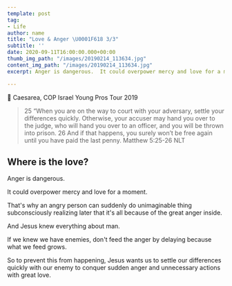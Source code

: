 ```yaml
---
template: post
tag:
- Life
author: name
title: "Love & Anger \U0001F618 3/3"
subtitle: ''
date: 2020-09-11T16:00:00.000+00:00
thumb_img_path: "/images/20190214_113634.jpg"
content_img_path: "/images/20190214_113634.jpg"
excerpt: Anger is dangerous.  It could overpower mercy and love for a moment.

---
```

📸 Caesarea, COP Israel Young Pros Tour 2019

> 25 “When you are on the way to court with your adversary, settle your differences quickly. Otherwise, your accuser may hand you over to the judge, who will hand you over to an officer, and you will be thrown into prison. 26 And if that happens, you surely won’t be free again until you have paid the last penny. Matthew 5:25-26 NLT

## Where is the love?

Anger is dangerous.

It could overpower mercy and love for a moment.

That's why an angry person can suddenly do unimaginable thing subconsciously realizing later that it's all because of the great anger inside.

And Jesus knew everything about man.

If we knew we have enemies, don't feed the anger by delaying because what we feed grows.

So to prevent this from happening, Jesus wants us to settle our differences quickly with our enemy to conquer sudden anger and unnecessary actions with great love.